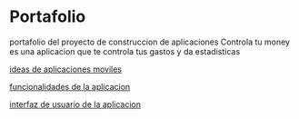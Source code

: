 # Portafolio
portafolio del proyecto de construccion de aplicaciones
Controla tu money
es una aplicacion que te controla tus gastos y da estadisticas
<p> <a href="https://github.com/camilouan/Portafolio/blob/main/Ideas%20de%20proyectos%20de%20aplicaciones%20Android.md" title="ideas de proyecto de aplicaciones moviles">
ideas de aplicaciones moviles</a> </p>
<p> <a href="https://github.com/camilouan/Portafolio/blob/main/funcionalidades.md">
funcionalidades de la aplicacion</a> </p>
<p> <a href="https://github.com/camilouan/Portafolio/blob/main/interfaz%20de%20usuario%20de%20controla%20tu%20money.md">
interfaz de usuario de la aplicacion</a> </p>
